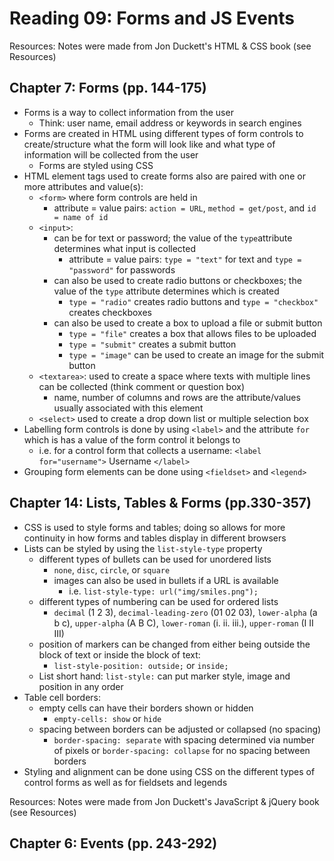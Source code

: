 # Reading 09: Forms and JS Events

Resources: Notes were made from Jon Duckett's HTML & CSS book (see Resources)

## Chapter 7: Forms (pp. 144-175)

* Forms is a way to collect information from the user
  * Think: user name, email address or keywords in search engines
* Forms are created in HTML using different types of form controls to create/structure what the form will look like and what type of information will be collected from the user
  * Forms are styled using CSS
* HTML element tags used to create forms also are paired with one or more attributes and value(s):
  * `<form>` where form controls are held in
    * attribute = value pairs: `action = URL`, `method = get/post`, and `id = name of id`
  * `<input>`: 
    * can be for text or password; the value of the `type`attribute determines what input is collected
      * attribute = value pairs: `type = "text"` for text and `type = "password"` for passwords
    * can also be used to create radio buttons or checkboxes; the value of the `type` attribute determines which is created
      * `type = "radio"` creates radio buttons and `type = "checkbox"` creates checkboxes
    * can also be used to create a box to upload a file or submit button
      * `type = "file"` creates a box that allows files to be uploaded
      * `type = "submit"` creates a submit button
      * `type = "image"` can be used to create an image for the submit button
  * `<textarea>`: used to create a space where texts with multiple lines can be collected (think comment or question box)
    * name, number of columns and rows are the attribute/values usually associated with this element
  * `<select>` used to create a drop down list or multiple selection box
* Labelling form controls is done by using `<label>` and the attribute `for` which is has a value of the form control it belongs to
  * i.e. for a control form that collects a username: `<label for="username">` Username `</label>`
* Grouping form elements can be done using `<fieldset>` and `<legend>`

## Chapter 14: Lists, Tables & Forms (pp.330-357)

* CSS is used to style forms and tables; doing so allows for more continuity in how forms and tables display in different browsers
* Lists can be styled by using the `list-style-type` property
  * different types of bullets can be used for unordered lists
    * `none`, `disc`, `circle`, or `square`
    * images can also be used in bullets if a URL is available
      * i.e. `list-style-type: url("img/smiles.png");`
  * different types of numbering can be used for ordered lists
    * `decimal` (1 2 3), `decimal-leading-zero` (01 02 03), `lower-alpha` (a b c), `upper-alpha` (A B C), `lower-roman` (i. ii. iii.), `upper-roman` (I II III)
  * position of markers can be changed from either being outside the block of text or inside the block of text:
    * `list-style-position: outside;` or `inside;`
  * List short hand: `list-style:` can put marker style, image and position in any order
* Table cell borders:
  * empty cells can have their borders shown or hidden
    * `empty-cells: show` or `hide`
  * spacing between borders can be adjusted or collapsed (no spacing)
    * `border-spacing: separate` with spacing determined via number of pixels or `border-spacing: collapse` for no spacing between borders
* Styling and alignment can be done using CSS on the different types of control forms as well as for fieldsets and legends

Resources: Notes were made from Jon Duckett's JavaScript & jQuery book (see Resources)

## Chapter 6: Events (pp. 243-292)
